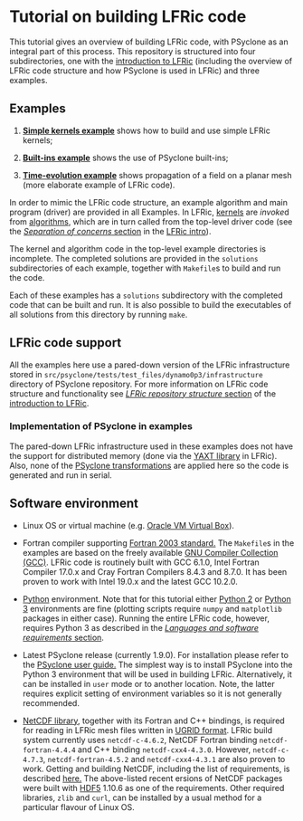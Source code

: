 # Tutorial on building LFRic code

This tutorial gives an overview of building LFRic code, with PSyclone
as an integral part of this process. This repository is structured
into four subdirectories, one with the
[introduction to LFRic](background) (including the overview of LFRic
code structure and how PSyclone is used in LFRic) and three examples.

## Examples

1. [**Simple kernels example**](1_simple_kernels) shows how to build
   and use simple LFRic kernels;

2. [**Built-ins example**](2_built_ins) shows the use of PSyclone built-ins;

3. [**Time-evolution example**](3_time_evolution) shows propagation of a
   field on a planar mesh (more elaborate example of LFRic code).

In order to mimic the LFRic code structure, an example algorithm and
main program (driver) are provided in all Examples. In LFRic,
[kernels](background/LFRic_kernel.md) are *invoke*d from
[algorithms](background/LFRic_algorithm.md), which are in turn called
from the top-level driver code (see the [*Separation of concerns* section](
background/LFRic_intro.md#separation-of-concerns) in the [LFRic intro](
background/LFRic_intro.md)).

The kernel and algorithm code in the top-level example directories
is incomplete. The completed solutions are provided in the `solutions`
subdirectories of each example, together with `Makefile`s to build
and run the code.

Each of these examples has a `solutions` subdirectory with the
completed code that can be built and run. It is also possible to build
the executables of all solutions from this directory by running `make`.

## LFRic code support

All the examples here use a pared-down version of the LFRic infrastructure
stored in `src/psyclone/tests/test_files/dynamo0p3/infrastructure`
directory of PSyclone repository. For more information on LFRic code
structure and functionality see [*LFRic repository structure* section](
background/LFRic_intro.md#lfric-repository-structure) of the
[introduction to LFRic](background/LFRic_intro.md).

### Implementation of PSyclone in examples

The pared-down LFRic infrastructure used in these examples does not
have the support for distributed memory (done via the [YAXT library](
https://www.dkrz.de/redmine/projects/yaxt) in LFRic). Also, none of
the [PSyclone transformations](
https://psyclone.readthedocs.io/en/stable/transformations.html) are
applied here so the code is generated and run in serial.

## Software environment

* Linux OS or virtual machine (e.g. [Oracle VM Virtual Box](
  https://www.virtualbox.org/)).

* Fortran compiler supporting [Fortran 2003 standard.](
  https://gcc.gnu.org/wiki/GFortranStandards#Fortran_2003)
  The `Makefile`s in the examples are based on the freely available [GNU
  Compiler Collection (GCC)](https://gcc.gnu.org/). LFRic code is routinely
  built with GCC 6.1.0, Intel Fortran Compiler 17.0.x and Cray Fortran
  Compilers 8.4.3 and 8.7.0. It has been proven to work with Intel 19.0.x
  and the latest GCC 10.2.0.

* [Python](https://www.python.org/) environment. Note that for this
  tutorial either [Python 2](https://www.python.org/download/releases/2.0/)
  or [Python 3](https://www.python.org/download/releases/3.0/) environments
  are fine (plotting scripts require `numpy` and `matplotlib` packages in
  either case). Running the entire LFRic code, however, requires Python 3
  as described in the [*Languages and software requirements* section](
  background/LFRic_intro.md#languages-and-software-requirements).

* Latest PSyclone release (currently 1.9.0). For installation please refer to
  the [PSyclone user guide.](
  https://psyclone.readthedocs.io/en/stable/getting_going.html)
  The simplest way is to install PSyclone into the Python 3 environment
  that will be used in building LFRic. Alternatively, it can be installed in
  `user` mode or to another location. Note, the latter requires explicit
  setting of environment variables so it is not generally recommended.

* [NetCDF library](https://www.unidata.ucar.edu/software/netcdf/),
  together with its Fortran and C++ bindings, is required for reading in LFRic
  mesh files written in
  [UGRID format](https://ugrid-conventions.github.io/ugrid-conventions/).
  LFRic build system currently uses `netcdf-c-4.6.2`, NetCDF Fortran
  binding `netcdf-fortran-4.4.4` and C++ binding `netcdf-cxx4-4.3.0`.
  However, `netcdf-c-4.7.3`, `netcdf-fortran-4.5.2` and `netcdf-cxx4-4.3.1`
  are also proven to work. Getting and building NetCDF, including the list
  of requirements, is described [here.](
  https://www.unidata.ucar.edu/software/netcdf/docs/getting_and_building_netcdf.html)
  The above-listed recent ersions of NetCDF packages were built with
  [HDF5](https://www.hdfgroup.org/solutions/hdf5) 1.10.6 as one of the
  requirements. Other required libraries, `zlib` and `curl`, can be
  installed by a usual method for a particular flavour of Linux OS.
